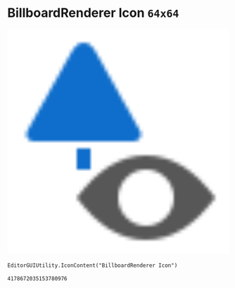 # BillboardRenderer Icon `64x64`
<img src="/img/BillboardRenderer%20Icon.png" width=512 height=512>

``` CSharp
EditorGUIUtility.IconContent("BillboardRenderer Icon")
```
```
4178672035153780976
```
